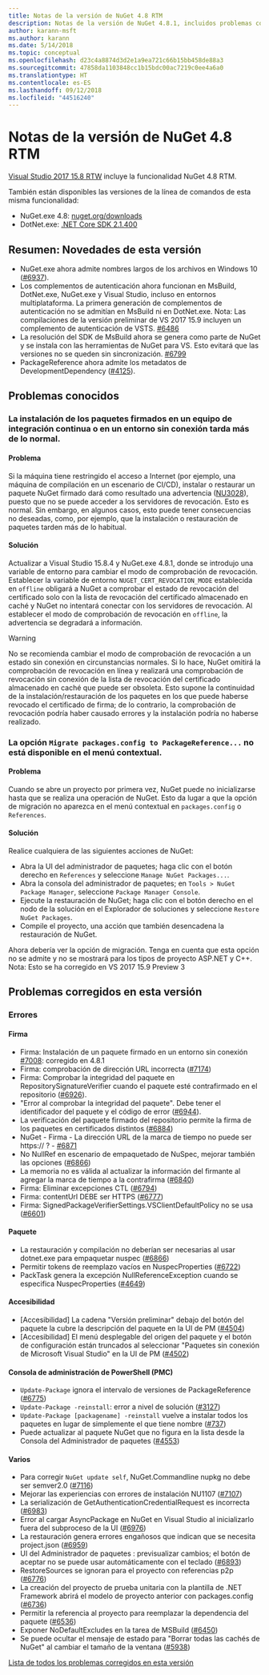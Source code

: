 ```yaml
---
title: Notas de la versión de NuGet 4.8 RTM
description: Notas de la versión de NuGet 4.8.1, incluidos problemas conocidos, correcciones de errores, características agregadas y DCR.
author: karann-msft
ms.author: karann
ms.date: 5/14/2018
ms.topic: conceptual
ms.openlocfilehash: d23c4a8874d3d2e1a9ea721c66b15bb458de88a3
ms.sourcegitcommit: 47858da1103848cc1b15bdc00ac7219c0ee4a6a0
ms.translationtype: HT
ms.contentlocale: es-ES
ms.lasthandoff: 09/12/2018
ms.locfileid: "44516240"
---
```

# <a name="nuget-48-rtm-release-notes"></a>Notas de la versión de NuGet 4.8 RTM

[Visual Studio 2017 15.8 RTW](https://www.visualstudio.com/news/releasenotes/vs2017-relnotes) incluye la funcionalidad NuGet 4.8 RTM.

También están disponibles las versiones de la línea de comandos de esta misma funcionalidad:
* NuGet.exe 4.8: [nuget.org/downloads](https://nuget.org/downloads)
* DotNet.exe: [.NET Core SDK 2.1.400](https://www.microsoft.com/net/download/visual-studio-sdks)


## <a name="summary-whats-new-in-this-release"></a>Resumen: Novedades de esta versión
* NuGet.exe ahora admite nombres largos de los archivos en Windows 10 ([#6937](https://github.com/NuGet/Home/issues/6937)).
* Los complementos de autenticación ahora funcionan en MsBuild, DotNet.exe, NuGet.exe y Visual Studio, incluso en entornos multiplataforma. La primera generación de complementos de autenticación no se admitían en MsBuild ni en DotNet.exe. Nota: Las compilaciones de la versión preliminar de VS 2017 15.9 incluyen un complemento de autenticación de VSTS. [#6486](https://github.com/NuGet/Home/issues/6486)
* La resolución del SDK de MsBuild ahora se genera como parte de NuGet y se instala con las herramientas de NuGet para VS. Esto evitará que las versiones no se queden sin sincronización. [#6799](https://github.com/NuGet/Home/issues/6799)
* PackageReference ahora admite los metadatos de DevelopmentDependency ([#4125](https://github.com/NuGet/Home/issues/4125)).

## <a name="known-issues"></a>Problemas conocidos
### <a name="installing-signed-packages-on-a-ci-machine-or-in-an-offline-environment-takes-longer-than-usual"></a>La instalación de los paquetes firmados en un equipo de integración continua o en un entorno sin conexión tarda más de lo normal.

#### <a name="issue"></a>Problema
Si la máquina tiene restringido el acceso a Internet (por ejemplo, una máquina de compilación en un escenario de CI/CD), instalar o restaurar un paquete NuGet firmado dará como resultado una advertencia ([NU3028](https://docs.microsoft.com/en-us/nuget/reference/errors-and-warnings/nu3028)), puesto que no se puede acceder a los servidores de revocación. Esto es normal. Sin embargo, en algunos casos, esto puede tener consecuencias no deseadas, como, por ejemplo, que la instalación o restauración de paquetes tarden más de lo habitual.

#### <a name="workaround"></a>Solución
Actualizar a Visual Studio 15.8.4 y NuGet.exe 4.8.1, donde se introdujo una variable de entorno para cambiar el modo de comprobación de revocación.
Establecer la variable de entorno `NUGET_CERT_REVOCATION_MODE` establecida en `offline` obligará a NuGet a comprobar el estado de revocación del certificado solo con la lista de revocación del certificado almacenado en caché y NuGet no intentará conectar con los servidores de revocación. Al establecer el modo de comprobación de revocación en `offline`, la advertencia se degradará a información.

> [!Warning]
> No se recomienda cambiar el modo de comprobación de revocación a un estado sin conexión en circunstancias normales. Si lo hace, NuGet omitirá la comprobación de revocación en línea y realizará una comprobación de revocación sin conexión de la lista de revocación del certificado almacenado en caché que puede ser obsoleta. Esto supone la continuidad de la instalación/restauración de los paquetes en los que puede haberse revocado el certificado de firma; de lo contrario, la comprobación de revocación podría haber causado errores y la instalación podría no haberse realizado.

### <a name="the-migrate-packagesconfig-to-packagereference-option-is-not-available-in-the-right-click-context-menu"></a>La opción `Migrate packages.config to PackageReference...` no está disponible en el menú contextual.

#### <a name="issue"></a>Problema

Cuando se abre un proyecto por primera vez, NuGet puede no inicializarse hasta que se realiza una operación de NuGet. Esto da lugar a que la opción de migración no aparezca en el menú contextual en `packages.config` o `References`.

#### <a name="workaround"></a>Solución

Realice cualquiera de las siguientes acciones de NuGet:
* Abra la UI del administrador de paquetes; haga clic con el botón derecho en `References` y seleccione `Manage NuGet Packages...`.
* Abra la consola del administrador de paquetes; en `Tools > NuGet Package Manager`, seleccione `Package Manager Console`.
* Ejecute la restauración de NuGet; haga clic con el botón derecho en el nodo de la solución en el Explorador de soluciones y seleccione `Restore NuGet Packages`.
* Compile el proyecto, una acción que también desencadena la restauración de NuGet.

Ahora debería ver la opción de migración. Tenga en cuenta que esta opción no se admite y no se mostrará para los tipos de proyecto ASP.NET y C++.
Nota: Esto se ha corregido en VS 2017 15.9 Preview 3

## <a name="issues-fixed-in-this-release"></a>Problemas corregidos en esta versión

### <a name="bugs"></a>Errores
#### <a name="signing"></a>Firma
* Firma: Instalación de un paquete firmado en un entorno sin conexión [#7008](https://github.com/NuGet/Home/issues/7008): corregido en 4.8.1
* Firma: comprobación de dirección URL incorrecta ([#7174](https://github.com/NuGet/Home/issues/7174))
* Firma: Comprobar la integridad del paquete en RepositorySignatureVerifier cuando el paquete esté contrafirmado en el repositorio ([#6926](https://github.com/NuGet/Home/issues/6926)).
* "Error al comprobar la integridad del paquete". Debe tener el identificador del paquete y el código de error ([#6944](https://github.com/NuGet/Home/issues/6944)).
* La verificación del paquete firmado del repositorio permite la firma de los paquetes en certificados distintos ([#6884](https://github.com/NuGet/Home/issues/6884))
* NuGet - Firma - La dirección URL de la marca de tiempo no puede ser https:// ? - [#6871](https://github.com/NuGet/Home/issues/6871)
* No NullRef en escenario de empaquetado de NuSpec, mejorar también las opciones ([#6866](https://github.com/NuGet/Home/issues/6866))
* La memoria no es válida al actualizar la información del firmante al agregar la marca de tiempo a la contrafirma ([#6840](https://github.com/NuGet/Home/issues/6840))
* Firma: Eliminar excepciones CTL ([#6794](https://github.com/NuGet/Home/issues/6794))
* Firma: contentUrl DEBE ser HTTPS ([#6777](https://github.com/NuGet/Home/issues/6777))
* Firma: SignedPackageVerifierSettings.VSClientDefaultPolicy no se usa ([#6601](https://github.com/NuGet/Home/issues/6601))


#### <a name="pack"></a>Paquete
* La restauración y compilación no deberían ser necesarias al usar dotnet.exe para empaquetar nuspec ([#6866](https://github.com/NuGet/Home/issues/6866))
* Permitir tokens de reemplazo vacíos en NuspecProperties ([#6722](https://github.com/NuGet/Home/issues/6722))
* PackTask genera la excepción NullReferenceException cuando se especifica NuspecProperties ([#4649](https://github.com/NuGet/Home/issues/4649))

#### <a name="accessibility"></a>Accesibilidad
* [Accesibilidad] La cadena "Versión preliminar" debajo del botón del paquete la cubre la descripción del paquete en la UI de PM ([#4504](https://github.com/NuGet/Home/issues/4504))
* [Accesibilidad] El menú desplegable del origen del paquete y el botón de configuración están truncados al seleccionar "Paquetes sin conexión de Microsoft Visual Studio" en la UI de PM ([#4502](https://github.com/NuGet/Home/issues/4502))

#### <a name="powershell-management-console-pmc"></a>Consola de administración de PowerShell (PMC)
* `Update-Package` ignora el intervalo de versiones de PackageReference ([#6775](https://github.com/NuGet/Home/issues/6775))
* `Update-Package -reinstall`: error a nivel de solución ([#3127](https://github.com/NuGet/Home/issues/3127))
* `Update-Package [packagename] -reinstall` vuelve a instalar todos los paquetes en lugar de simplemente el que tiene nombre ([#737](https://github.com/NuGet/Home/issues/737))
* Puede actualizar al paquete NuGet que no figura en la lista desde la Consola del Administrador de paquetes ([#4553](https://github.com/NuGet/Home/issues/4553))

#### <a name="misc"></a>Varios
* Para corregir `NuGet update self`, NuGet.Commandline nupkg no debe ser semver2.0 ([#7116](https://github.com/NuGet/Home/issues/7116))
* Mejorar las experiencias con errores de instalación NU1107 ([#7107](https://github.com/NuGet/Home/issues/7107))
* La serialización de GetAuthenticationCredentialRequest es incorrecta ([#6983](https://github.com/NuGet/Home/issues/6983))
* Error al cargar AsyncPackage en NuGet en Visual Studio al inicializarlo fuera del subproceso de la UI ([#6976](https://github.com/NuGet/Home/issues/6976))
* La restauración genera errores engañosos que indican que se necesita project.json ([#6959](https://github.com/NuGet/Home/issues/6959))
* UI del Administrador de paquetes : previsualizar cambios; el botón de aceptar no se puede usar automáticamente con el teclado ([#6893](https://github.com/NuGet/Home/issues/6893))
* RestoreSources se ignoran para el proyecto con referencias p2p ([#6776](https://github.com/NuGet/Home/issues/6776))
* La creación del proyecto de prueba unitaria con la plantilla de .NET Framework abrirá el modelo de proyecto anterior con packages.config ([#6736](https://github.com/NuGet/Home/issues/6736))
* Permitir la referencia al proyecto para reemplazar la dependencia del paquete ([#6536](https://github.com/NuGet/Home/issues/6536))
* Exponer NoDefaultExcludes en la tarea de MSBuild ([#6450](https://github.com/NuGet/Home/issues/6450))
* Se puede ocultar el mensaje de estado para "Borrar todas las cachés de NuGet" al cambiar el tamaño de la ventana ([#5938](https://github.com/NuGet/Home/issues/5938))


[Lista de todos los problemas corregidos en esta versión](https://github.com/NuGet/Home/issues?q=is%3Aissue+is%3Aclosed+milestone%3A%224.8")
